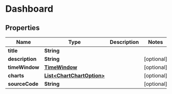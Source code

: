 

# Dashboard


## Properties

| Name | Type | Description | Notes |
|------------ | ------------- | ------------- | -------------|
|**title** | **String** |  |  |
|**description** | **String** |  |  [optional] |
|**timeWindow** | [**TimeWindow**](TimeWindow.md) |  |  [optional] |
|**charts** | [**List&lt;ChartChartOption&gt;**](ChartChartOption.md) |  |  [optional] |
|**sourceCode** | **String** |  |  [optional] |



